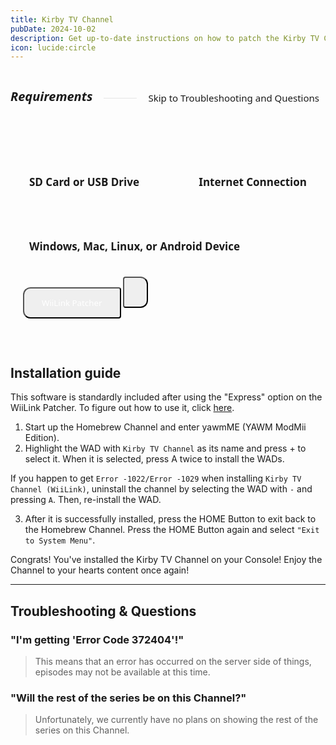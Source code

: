 ```yaml
---
title: Kirby TV Channel
pubDate: 2024-10-02
description: Get up-to-date instructions on how to patch the Kirby TV Channel!
icon: lucide:circle
---
```

<div style="display: flex; gap:8px; align-items: center;">
  <h5 style="font-family: system-ui; font-size:20px;">Requirements</h5>
  <hr style="flex-grow: 1; border: none; opacity:0.1; border-top: 2px solid var(--color); margin-left: 10px">
  <a href="#troubleshooting-questions" style="text-decoration:none;">
  <div style="font-family:system-ui; font-size:15px; padding:5px 10px; border-radius:80px; border:2px solid var(--border-color); background-color: var(--bg-color-tertiary);">Skip to Troubleshooting and Questions</div>
  </a>
</div>
<div style="display:flex; gap:13px; margin-top:10px;background-color:var(--bg-color-tertiary); border:2px solid var(--border-color); align-items:center; justify-content:space-between; padding:35px 20px 30px 20px; border-radius:12px; flex-wrap:wrap; position:relative;"><h4 style="font-size:17px; font-family:system-ui; padding:10px; border:0px solid #00000060; border-radius:8px;"><span class="sd-card"></span> SD Card or USB Drive</h4> <h4 style="font-size:17px; font-family:system-ui; padding:10px; border:0px solid #00000060; border-radius:8px;"><span class="globe"></span> Internet Connection</h4> <h4 style="font-size:17px; font-family:system-ui; padding:10px; border:0px solid #00000060; border-radius:8px;"><span class="monitor"></span> Windows, Mac, Linux, or Android Device</h4><div style="height:40px; border-radius:8px;  position:relative;">
<a href="https://github.com/WiiLink24/WiiLink-Patcher-GUI/releases"><button type="button" style="height:50px; padding-left:28px; padding-right:28px; border-radius:12px 4px 4px 12px; color:white !important; transform:translate(0, -8px); font-family:system-ui;" class="btn1 btn btn-success"><span class="download"></span> WiiLink Patcher</button></a>
<a href="https://github.com/Isla-Walker/WiiLinkPatcherAndroid#getting-started"><button type="button" style="height:50px; padding-left:18px; padding-right:18px; border-radius:4px 12px 12px 4px; color:white !important; transform:translate(0, -8px); font-family:system-ui;" class="btn1 btn btn-success"><span class="android"></span></button></a>
</div></div>
</br>
</br>

## Installation guide

<l class="notice info smallwidth">This software is standardly included after using the "Express" option on the WiiLink Patcher. To figure out how to use it, click <a href="/guide/install/">here</a>.</l>

1. Start up the Homebrew Channel and enter yawmME (YAWM ModMii Edition).
2. Highlight the WAD with `Kirby TV Channel` as its name and press + to select it. When it is selected, press A twice to install the WADs.

<l class="notice generic fullwidth">If you happen to get `Error -1022/Error -1029` when installing `Kirby TV Channel (WiiLink)`, uninstall the channel by selecting the WAD with `-` and pressing `A`. Then, re-install the WAD.</l>

3. After it is successfully installed, press the HOME Button to exit back to the Homebrew Channel. Press the HOME Button again and select `"Exit to System Menu"`.

<l class="notice success fullwidth">Congrats! You've installed the Kirby TV Channel on your Console! Enjoy the Channel to your hearts content once again!</l>
___
<i id="troubleshooting-questions"></i>

## Troubleshooting & Questions
### "I'm getting 'Error Code 372404'!"
> This means that an error has occurred on the server side of things, episodes may not be available at this time.

### "Will the rest of the series be on this Channel?"
> Unfortunately, we currently have no plans on showing the rest of the series on this Channel.
